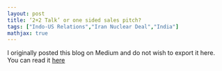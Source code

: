 ```yaml
---
layout: post
title: ‘2+2 Talk’ or one sided sales pitch?
tags: ["Indo-US Relations","Iran Nuclear Deal","India"]
mathjax: true
---
```


I originally posted this blog on Medium and do not wish to export it here. You can read it <a href="https://medium.com/@hriturajsingh_46914/2-2-talk-or-one-sided-sales-pitch-d4c0e75850fc"> here </a>
<br /> 

